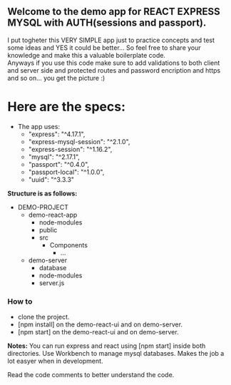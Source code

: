 ## Welcome to the demo app for REACT EXPRESS MYSQL with AUTH(sessions and passport).

I put togheter this VERY SIMPLE app just to practice concepts and test some ideas and YES it could be better... So feel free to share your knowledge and make this a valuable boilerplate code.  
Anyways if you use this code make sure to add validations to both client and server side and protected routes and password encription and https and so on... you get the picture :)

# Here are the specs:

* The app uses: 
    * "express": "^4.17.1",
    * "express-mysql-session": "^2.1.0",
    * "express-session": "^1.16.2",
    * "mysql": "^2.17.1",
    * "passport": "^0.4.0",
    * "passport-local": "^1.0.0",
    * "uuid": "^3.3.3"

**Structure is as follows:**
* DEMO-PROJECT
   * demo-react-app 
       * node-modules
       * public
       * src
           * Components
               * ...
   * demo-server
       * database
       * node-modules
       * server.js


### How to
* clone the project.
* [npm install] on the demo-react-ui and on demo-server.
* [npm start] on the demo-react-ui and on demo-server.


**Notes:**
You can run express and react using [npm start] inside both directories.
Use Workbench to manage mysql databases. Makes the job a lot easyer when in development.

Read the code comments to better understand the code.

